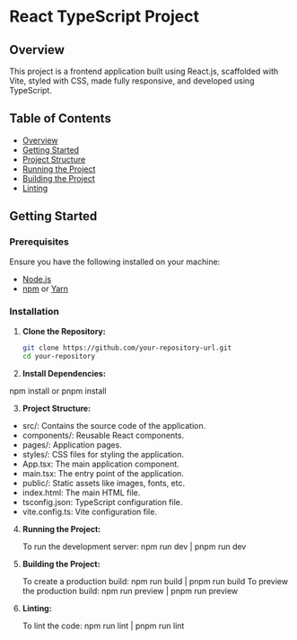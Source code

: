 # React TypeScript Project

## Overview

This project is a frontend application built using React.js, scaffolded with Vite, styled with CSS, made fully responsive, and developed using TypeScript.

## Table of Contents

- [Overview](#overview)
- [Getting Started](#getting-started)
- [Project Structure](#project-structure)
- [Running the Project](#running-the-project)
- [Building the Project](#building-the-project)
- [Linting](#linting)

## Getting Started

### Prerequisites

Ensure you have the following installed on your machine:

- [Node.js](https://nodejs.org/en/)
- [npm](https://www.npmjs.com/) or [Yarn](https://yarnpkg.com/)

### Installation

1. **Clone the Repository:**

   ```bash
   git clone https://github.com/your-repository-url.git
   cd your-repository
   
2. **Install Dependencies:**

  npm install or pnpm install

3. **Project Structure:**

  - src/: Contains the source code of the application.
  - components/: Reusable React components.
  - pages/: Application pages.
  - styles/: CSS files for styling the application.
  - App.tsx: The main application component.
  - main.tsx: The entry point of the application.
  - public/: Static assets like images, fonts, etc.
  - index.html: The main HTML file.
  - tsconfig.json: TypeScript configuration file.
  - vite.config.ts: Vite configuration file.

 4. **Running the Project:**
    
    To run the development server: npm run dev | pnpm run dev
    
 5. **Building the Project:**
   
    To create a production build: npm run build | pnpm run build
    To preview the production build: npm run preview | pnpm run preview
   
6. **Linting:**
   
    To lint the code: npm run lint | pnpm run lint


